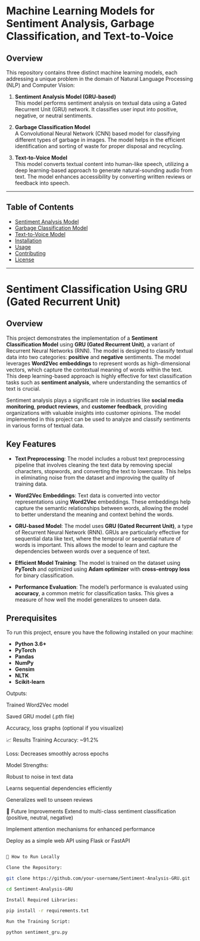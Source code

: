 # Machine Learning Models for Sentiment Analysis, Garbage Classification, and Text-to-Voice

## Overview

This repository contains three distinct machine learning models, each addressing a unique problem in the domain of Natural Language Processing (NLP) and Computer Vision:

1. **Sentiment Analysis Model (GRU-based)**  
   This model performs sentiment analysis on textual data using a Gated Recurrent Unit (GRU) network. It classifies user input into positive, negative, or neutral sentiments.

2. **Garbage Classification Model**  
   A Convolutional Neural Network (CNN) based model for classifying different types of garbage in images. The model helps in the efficient identification and sorting of waste for proper disposal and recycling.

3. **Text-to-Voice Model**  
   This model converts textual content into human-like speech, utilizing a deep learning-based approach to generate natural-sounding audio from text. The model enhances accessibility by converting written reviews or feedback into speech.

---

## Table of Contents

- [Sentiment Analysis Model](#sentiment-analysis-model)
- [Garbage Classification Model](#garbage-classification-model)
- [Text-to-Voice Model](#text-to-voice-model)
- [Installation](#installation)
- [Usage](#usage)
- [Contributing](#contributing)
- [License](#license)

---

# Sentiment Classification Using GRU (Gated Recurrent Unit)

## Overview
This project demonstrates the implementation of a **Sentiment Classification Model** using **GRU (Gated Recurrent Unit)**, a variant of Recurrent Neural Networks (RNN). The model is designed to classify textual data into two categories: **positive** and **negative** sentiments. The model leverages **Word2Vec embeddings** to represent words as high-dimensional vectors, which capture the contextual meaning of words within the text. This deep learning-based approach is highly effective for text classification tasks such as **sentiment analysis**, where understanding the semantics of text is crucial.

Sentiment analysis plays a significant role in industries like **social media monitoring**, **product reviews**, and **customer feedback**, providing organizations with valuable insights into customer opinions. The model implemented in this project can be used to analyze and classify sentiments in various forms of textual data.

## Key Features

- **Text Preprocessing**: The model includes a robust text preprocessing pipeline that involves cleaning the text data by removing special characters, stopwords, and converting the text to lowercase. This helps in eliminating noise from the dataset and improving the quality of training data.
  
- **Word2Vec Embeddings**: Text data is converted into vector representations using **Word2Vec** embeddings. These embeddings help capture the semantic relationships between words, allowing the model to better understand the meaning and context behind the words.

- **GRU-based Model**: The model uses **GRU (Gated Recurrent Unit)**, a type of Recurrent Neural Network (RNN). GRUs are particularly effective for sequential data like text, where the temporal or sequential nature of words is important. This allows the model to learn and capture the dependencies between words over a sequence of text.

- **Efficient Model Training**: The model is trained on the dataset using **PyTorch** and optimized using **Adam optimizer** with **cross-entropy loss** for binary classification.

- **Performance Evaluation**: The model’s performance is evaluated using **accuracy**, a common metric for classification tasks. This gives a measure of how well the model generalizes to unseen data.

## Prerequisites

To run this project, ensure you have the following installed on your machine:

- **Python 3.6+**
- **PyTorch**
- **Pandas**
- **NumPy**
- **Gensim**
- **NLTK**
- **Scikit-learn**

Outputs:

Trained Word2Vec model

Saved GRU model (.pth file)

Accuracy, loss graphs (optional if you visualize)

📈 Results
Training Accuracy: ~91.2%

Loss: Decreases smoothly across epochs

Model Strengths:

Robust to noise in text data

Learns sequential dependencies efficiently

Generalizes well to unseen reviews

📑 Future Improvements
Extend to multi-class sentiment classification (positive, neutral, negative)

Implement attention mechanisms for enhanced performance

Deploy as a simple web API using Flask or FastAPI


```bash

🚀 How to Run Locally

Clone the Repository:

git clone https://github.com/your-username/Sentiment-Analysis-GRU.git

cd Sentiment-Analysis-GRU

Install Required Libraries:

pip install -r requirements.txt

Run the Training Script:

python sentiment_gru.py

